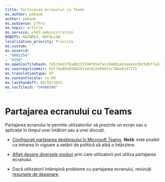 ```yaml
---
title: Partajarea ecranului cu Teams
ms.author: pebaum
author: pebaum
ms.audience: ITPro
ms.topic: article
ms.service: o365-administration
ROBOTS: NOINDEX, NOFOLLOW
localization_priority: Priority
ms.custom: ''
ms.assetid:
- "9002254"
- "4358"
ms.openlocfilehash: fd57ded1f8a06215590fd54fa1c84801ab1e4ace3629dbffa2d08026139a96fd
ms.sourcegitcommit: b5f7da89a650d2915dc652449623c78be6247175
ms.translationtype: HT
ms.contentlocale: ro-RO
ms.lasthandoff: 08/05/2021
ms.locfileid: "54086500"
---
```

# <a name="screen-sharing-with-teams"></a>Partajarea ecranului cu Teams

Partajarea ecranului le permite utilizatorilor să prezinte un ecran sau o aplicație în timpul unei întâlniri sau a unei discuții.

- [Configurați partajarea desktopului în Microsoft Teams](https://docs.microsoft.com/microsoftteams/configure-desktop-sharing). **Notă**: este posibil ca intrarea în vigoare a setării de politică să aibă o întârziere. 

- [Aflați despre diversele moduri](https://docs.microsoft.com/microsoftteams/meeting-policies-in-teams#meeting-policy-settings---content-sharing) prin care utilizatorii pot utiliza partajarea ecranului. 

- Dacă utilizatorii întâmpină probleme cu partajarea ecranului, revizuiți [resursele de depanare](https://docs.microsoft.com/microsoftteams/connectivity-issues). 
